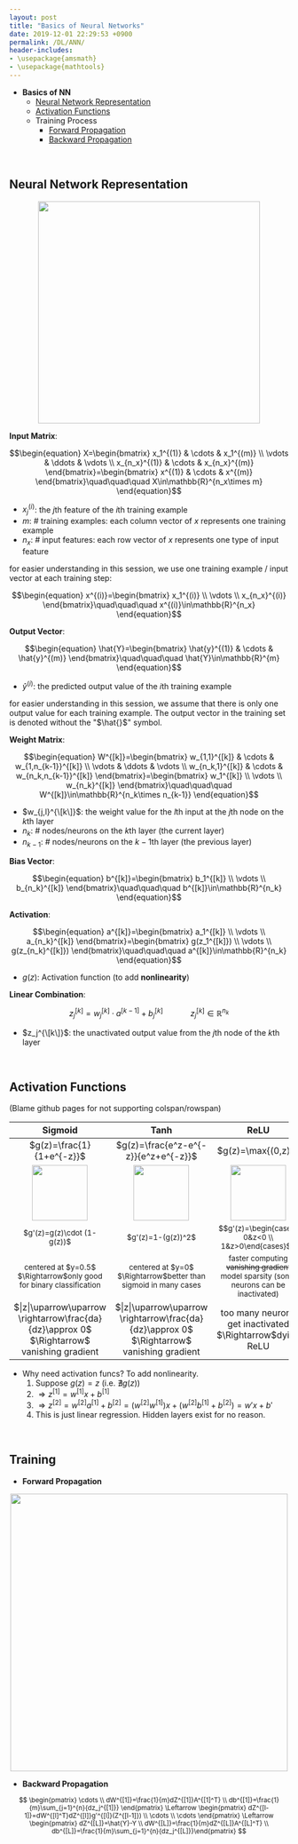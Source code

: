 ```yaml
---
layout: post
title: "Basics of Neural Networks"
date: 2019-12-01 22:29:53 +0900
permalink: /DL/ANN/
header-includes:
- \usepackage{amsmath}
- \usepackage{mathtools}
---
```


- **Basics of NN**
    - [Neural Network Representation](#nn)
    - [Activation Functions](#af)
    - Training Process
        - [Forward Propagation](#fp)
        - [Backward Propagation](#bp)
    
&emsp;<a name="nn"></a>
## Neural Network Representation

<center><img src="../../images/DL/NN.png" width="400"/></center>

**Input Matrix**:

$$\begin{equation}
X=\begin{bmatrix}
x_1^{(1)} & \cdots & x_1^{(m)} \\
\vdots & \ddots & \vdots \\
x_{n_x}^{(1)} & \cdots & x_{n_x}^{(m)}
\end{bmatrix}=\begin{bmatrix}
x^{(1)} & \cdots & x^{(m)}
\end{bmatrix}\quad\quad\quad X\in\mathbb{R}^{n_x\times m}
\end{equation}$$

- $x_j^{(i)}$: the $j$th feature of the $i$th training example
- $m$: # training examples: each column vector of $x$ represents one training example
- $n_x$: # input features: each row vector of $x$ represents one type of input feature

for easier understanding in this session, we use one training example / input vector at each training step:

$$\begin{equation}
x^{(i)}=\begin{bmatrix}
x_1^{(i)} \\ \vdots \\ x_{n_x}^{(i)}
\end{bmatrix}\quad\quad\quad x^{(i)}\in\mathbb{R}^{n_x}
\end{equation}$$

**Output Vector**:

$$\begin{equation}
\hat{Y}=\begin{bmatrix}
\hat{y}^{(1)} & \cdots & \hat{y}^{(m)}
\end{bmatrix}\quad\quad\quad \hat{Y}\in\mathbb{R}^{m}
\end{equation}$$

- $\hat{y}^{(i)}$: the predicted output value of the $i$th training example

for easier understanding in this session, we assume that there is only one output value for each training example. The output vector in the training set is denoted without the "$\hat{}$" symbol.

**Weight Matrix**:

$$\begin{equation}
W^{[k]}=\begin{bmatrix}
w_{1,1}^{[k]} & \cdots & w_{1,n_{k-1}}^{[k]} \\
\vdots & \ddots & \vdots \\
w_{n_k,1}^{[k]} & \cdots & w_{n_k,n_{k-1}}^{[k]}
\end{bmatrix}=\begin{bmatrix}
w_1^{[k]} \\ \vdots \\ w_{n_k}^{[k]}
\end{bmatrix}\quad\quad\quad W^{[k]}\in\mathbb{R}^{n_k\times n_{k-1}}
\end{equation}$$

- $w_{j,l}^{\[k\]}$: the weight value for the $l$th input at the $j$th node on the $k$th layer
- $n_k$: # nodes/neurons on the $k$th layer (the current layer)
- $n_{k-1}$: # nodes/neurons on the $k-1$th layer (the previous layer)

**Bias Vector**:

$$\begin{equation}
b^{[k]}=\begin{bmatrix}
b_1^{[k]} \\ \vdots \\ b_{n_k}^{[k]}
\end{bmatrix}\quad\quad\quad b^{[k]}\in\mathbb{R}^{n_k}
\end{equation}$$

**Activation**:

$$\begin{equation}
a^{[k]}=\begin{bmatrix}
a_1^{[k]} \\ \vdots \\ a_{n_k}^{[k]}
\end{bmatrix}=\begin{bmatrix}
g(z_1^{[k]}) \\ \vdots \\ g(z_{n_k}^{[k]})
\end{bmatrix}\quad\quad\quad a^{[k]}\in\mathbb{R}^{n_k}
\end{equation}$$

- $g(z)$: Activation function (to add **nonlinearity**)

**Linear Combination**:

$$\begin{equation}
z_j^{[k]}=w_j^{[k]}\cdot a^{[k-1]}+b_j^{[k]} \quad\quad\quad z_j^{[k]}\in\mathbb{R}^{n_k}
\end{equation}$$

- $z_j^{\[k\]}$: the unactivated output value from the $j$th node of the $k$th layer

&emsp;<a name="af"></a>
## Activation Functions

(Blame github pages for not supporting colspan/rowspan)
<table>
    <thead>
        <tr style="text-align: center">
            <th>Sigmoid</th>
            <th>Tanh</th>
            <th>ReLU</th>
            <th>Leaky ReLU</th>
        </tr>
    </thead>
    <tbody style="text-align: center">
        <tr>
            <td>$g(z)=\frac{1}{1+e^{-z}}$</td>
            <td>$g(z)=\frac{e^z-e^{-z}}{e^z+e^{-z}}$</td>
            <td>$g(z)=\max{(0,z)}$</td>
            <td>$g(z)=\max{(\varepsilon z,z)}$</td>
        </tr>
        <tr>
            <td><img src="../../images/DL/sigmoid.png" width="100"/></td>
            <td><img src="../../images/DL/tanh.png" width="100"/></td>
            <td><img src="../../images/DL/relu.png" width="100"/></td>
            <td><img src="../../images/DL/leakyrelu.png" width="100"/></td>
        </tr>
        <tr>
            <td><small>$g'(z)=g(z)\cdot (1-g(z))$</small></td>
            <td><small>$g'(z)=1-(g(z))^2$</small></td>
            <td><small>$$g'(z)=\begin{cases} 0&z<0 \\ 1&z>0\end{cases}$$</small></td>
            <td><small>$$g'(z)=\begin{cases} \varepsilon&z<0 \\ 1&z>0\end{cases}$$</small></td>
        </tr>
        <tr>
            <td><small>centered at $y=0.5$<br>$\Rightarrow$only good for binary classification</small></td>
            <td><small>centered at $y=0$<br>$\Rightarrow$better than sigmoid in many cases</small></td>
            <td><small>faster computing<br><strike>vanishing gradient</strike><br>model sparsity (some neurons can be inactivated)</small></td>
            <td><small>faster computing<br><strike>vanishing gradient</strike><br>model sparsity (some neurons can be inactivated)</small></td>
        </tr>
        <tr>
            <td>$|z|\uparrow\uparrow \rightarrow\frac{da}{dz}\approx 0$<br>$\Rightarrow$ vanishing gradient</td>
            <td>$|z|\uparrow\uparrow \rightarrow\frac{da}{dz}\approx 0$<br>$\Rightarrow$ vanishing gradient</td>
            <td>too many neurons get inactivated<br>$\Rightarrow$dying ReLU</td>
            <td>$\varepsilon$ usually set to 0.01<br><strike>dying ReLU</strike><br>widely used on Kaggle</td>
        </tr>
    </tbody>
</table>

- Why need activation funcs? To add nonlinearity.
    1. Suppose $g(z)=z$ (i.e. $\nexists g(z)$)
    2. $\Longrightarrow z^{[1]}=w^{[1]}x+b^{[1]}$
    3. $\Longrightarrow z^{[2]}=w^{[2]}a^{[1]}+b^{[2]}=(w^{[2]}w^{[1]})x+(w^{[2]}b^{[1]}+b^{[2]})=w'x+b'$
    4. This is just linear regression. Hidden layers exist for no reason.

&emsp;
## Training
<a name="fp"></a>
- **Forward Propagation**

<center><img src="../../images/DL/fp.png" width="500"/></center>

- **Backward Propagation**

  <small>
$$
\begin{pmatrix} \cdots \\ dW^{[1]}=\frac{1}{m}dZ^{[1]}A^{[1]^T} \\ db^{[1]}=\frac{1}{m}\sum_{j=1}^{n}{dz_j^{[1]}} \end{pmatrix}
\Leftarrow
\begin{pmatrix} dZ^{[l-1]}=dW^{[l]^T}dZ^{[l]}g'^{[l]}(Z^{[l-1]}) \\ \cdots \\ \cdots \end{pmatrix}
\Leftarrow
\begin{pmatrix} dZ^{[L]}=\hat{Y}-Y \\ dW^{[L]}=\frac{1}{m}dZ^{[L]}A^{[L]^T} \\ db^{[L]}=\frac{1}{m}\sum_{j=1}^{n}{dz_j^{[L]}}\end{pmatrix}
$$
</small>
